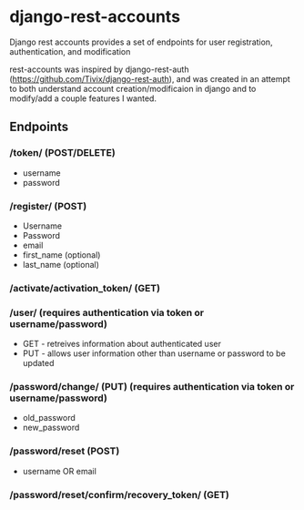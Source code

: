 # django-rest-accounts

Django rest accounts provides a set of endpoints for user registration, authentication, and modification

rest-accounts was inspired by django-rest-auth (https://github.com/Tivix/django-rest-auth), and was created in an attempt to
both understand account creation/modificaion in django and to modify/add a couple features I wanted.

## Endpoints

### /token/ (POST/DELETE)
* username
* password

### /register/ (POST)
* Username
* Password
* email
* first_name (optional)
* last_name (optional)

### /activate/activation_token/ (GET)

### /user/ (requires authentication via token or username/password)
* GET - retreives information about authenticated user
* PUT - allows user information other than username or password to be updated

### /password/change/ (PUT) (requires authentication via token or username/password)
* old_password
* new_password

### /password/reset (POST)
* username OR email

### /password/reset/confirm/recovery_token/ (GET)

